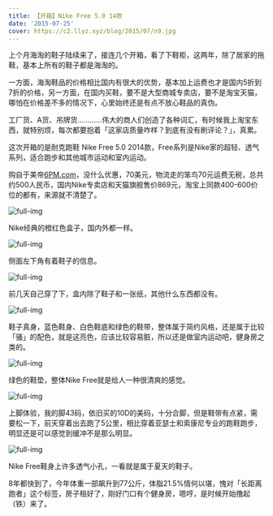 ```yaml
---
title: 【开箱】Nike Free 5.0 14款
date: '2015-07-25'
cover: https://c2.llyz.xyz/blog/2015/07/n9.jpg
---
```



上个月海淘的鞋子陆续来了，接连几个开箱，看了下鞋柜，这两年，除了居家的拖鞋，基本上所有的鞋子都是海淘的。

一方面，海淘鞋品的价格相比国内有很大的优势，基本加上运费也才是国内5折到7折的价格，另一方面，在国内买鞋，要不是大型商城专卖店，要不是淘宝天猫，哪怕在价格差不多的情况下，心里始终还是有点不放心鞋品的真伪。

工厂货、A货、吊牌货…………伟大的商人们创造了各种词汇，有时候我上淘宝东西，就特别烦，每次都要抱着「这家店质量咋样？到底有没有刷评论？」，真累。

这次开箱的是耐克跑鞋 Nike Free 5.0 2014款，Free系列是Nike家的超轻、透气系列，适合跑步和其他城市运动和室内运动。

购自于美帝[6PM.com](https://www.6pm.com)，没什么优惠，70美元，物流走的笨鸟70元运费无税，总共约500人民币，国内Nike专卖店和天猫旗舰售价869元，淘宝上同款400-600价位的都有，来源就不清楚了。

![full-img](https://c2.llyz.xyz/blog/2015/07/n6.jpg)

Nike经典的橙红色盒子，国内外都一样。

![full-img](https://c2.llyz.xyz/blog/2015/07/n7.jpg)

侧面左下角有着鞋子的信息。

![full-img](https://c2.llyz.xyz/blog/2015/07/n9.jpg)

前几天自己穿了下，盒内除了鞋子和一张纸，其他什么东西都没有。

![full-img](https://c2.llyz.xyz/blog/2015/07/n5.jpg)

鞋子真身，蓝色鞋身、白色鞋底和绿色的鞋带，整体属于简约风格，还是属于比较「骚」的配色，就是这亮色，应该比较容易脏，所以还是做室内运动吧，健身房之类的。

![full-img](https://c2.llyz.xyz/blog/2015/07/n3.jpg)

绿色的鞋垫，整体Nike Free就是给人一种很清爽的感觉。

![full-img](https://c2.llyz.xyz/blog/2015/07/n2.jpg)

上脚体验，我的脚43码，依旧买的10D的美码，十分合脚，但是鞋带有点紧，需要松一下，前天穿着出去跑了5公里，相比穿着亚瑟士和索康尼专业的跑鞋跑步，明显还是可以感觉到缓冲不是那么明显。

![full-img](https://c2.llyz.xyz/blog/2015/07/n1.jpg)

Nike Free鞋身上许多透气小孔，一看就是属于夏天的鞋子。

8年都快到了，今年体重一部飙升到77公斤，体脂21.5%情何以堪，愧对「长距离跑者」这个标签，房子租好了，刚好门口有个健身房，嗯哼，是时候开始撸起（铁）来了。
